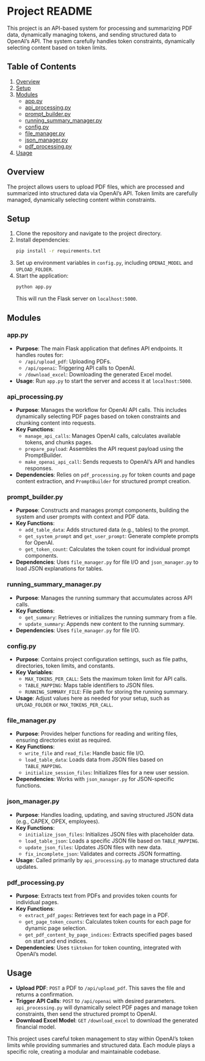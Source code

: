# Project README

This project is an API-based system for processing and summarizing PDF data, dynamically managing tokens, and sending structured data to OpenAI’s API. The system carefully handles token constraints, dynamically selecting content based on token limits.

## Table of Contents
1. [Overview](#overview)
2. [Setup](#setup)
3. [Modules](#modules)
   - [app.py](#app-py)
   - [api_processing.py](#api-processing-py)
   - [prompt_builder.py](#prompt-builder-py)
   - [running_summary_manager.py](#running-summary-manager-py)
   - [config.py](#config-py)
   - [file_manager.py](#file-manager-py)
   - [json_manager.py](#json-manager-py)
   - [pdf_processing.py](#pdf-processing-py)
4. [Usage](#usage)

## Overview
The project allows users to upload PDF files, which are processed and summarized into structured data via OpenAI’s API. Token limits are carefully managed, dynamically selecting content within constraints.

## Setup
1. Clone the repository and navigate to the project directory.
2. Install dependencies:
    ```bash
    pip install -r requirements.txt
    ```
3. Set up environment variables in `config.py`, including `OPENAI_MODEL` and `UPLOAD_FOLDER`.
4. Start the application:
    ```bash
    python app.py
    ```
    This will run the Flask server on `localhost:5000`.

## Modules

### app.py
- **Purpose**: The main Flask application that defines API endpoints. It handles routes for:
  - `/api/upload_pdf`: Uploading PDFs.
  - `/api/openai`: Triggering API calls to OpenAI.
  - `/download_excel`: Downloading the generated Excel model.
- **Usage**: Run `app.py` to start the server and access it at `localhost:5000`.

### api_processing.py
- **Purpose**: Manages the workflow for OpenAI API calls. This includes dynamically selecting PDF pages based on token constraints and chunking content into requests.
- **Key Functions**:
  - `manage_api_calls`: Manages OpenAI calls, calculates available tokens, and chunks pages.
  - `prepare_payload`: Assembles the API request payload using the PromptBuilder.
  - `make_openai_api_call`: Sends requests to OpenAI’s API and handles responses.
- **Dependencies**: Relies on `pdf_processing.py` for token counts and page content extraction, and `PromptBuilder` for structured prompt creation.

### prompt_builder.py
- **Purpose**: Constructs and manages prompt components, building the system and user prompts with context and PDF data.
- **Key Functions**:
  - `add_table_data`: Adds structured data (e.g., tables) to the prompt.
  - `get_system_prompt` and `get_user_prompt`: Generate complete prompts for OpenAI.
  - `get_token_count`: Calculates the token count for individual prompt components.
- **Dependencies**: Uses `file_manager.py` for file I/O and `json_manager.py` to load JSON explanations for tables.

### running_summary_manager.py
- **Purpose**: Manages the running summary that accumulates across API calls.
- **Key Functions**:
  - `get_summary`: Retrieves or initializes the running summary from a file.
  - `update_summary`: Appends new content to the running summary.
- **Dependencies**: Uses `file_manager.py` for file I/O.

### config.py
- **Purpose**: Contains project configuration settings, such as file paths, directories, token limits, and constants.
- **Key Variables**:
  - `MAX_TOKENS_PER_CALL`: Sets the maximum token limit for API calls.
  - `TABLE_MAPPING`: Maps table identifiers to JSON files.
  - `RUNNING_SUMMARY_FILE`: File path for storing the running summary.
- **Usage**: Adjust values here as needed for your setup, such as `UPLOAD_FOLDER` or `MAX_TOKENS_PER_CALL`.

### file_manager.py
- **Purpose**: Provides helper functions for reading and writing files, ensuring directories exist as required.
- **Key Functions**:
  - `write_file` and `read_file`: Handle basic file I/O.
  - `load_table_data`: Loads data from JSON files based on `TABLE_MAPPING`.
  - `initialize_session_files`: Initializes files for a new user session.
- **Dependencies**: Works with `json_manager.py` for JSON-specific functions.

### json_manager.py
- **Purpose**: Handles loading, updating, and saving structured JSON data (e.g., CAPEX, OPEX, employees).
- **Key Functions**:
  - `initialize_json_files`: Initializes JSON files with placeholder data.
  - `load_table_json`: Loads a specific JSON file based on `TABLE_MAPPING`.
  - `update_json_files`: Updates JSON files with new data.
  - `fix_incomplete_json`: Validates and corrects JSON formatting.
- **Usage**: Called primarily by `api_processing.py` to manage structured data updates.

### pdf_processing.py
- **Purpose**: Extracts text from PDFs and provides token counts for individual pages.
- **Key Functions**:
  - `extract_pdf_pages`: Retrieves text for each page in a PDF.
  - `get_page_token_counts`: Calculates token counts for each page for dynamic page selection.
  - `get_pdf_content_by_page_indices`: Extracts specified pages based on start and end indices.
- **Dependencies**: Uses `tiktoken` for token counting, integrated with OpenAI’s model.

## Usage
- **Upload PDF**: `POST` a PDF to `/api/upload_pdf`. This saves the file and returns a confirmation.
- **Trigger API Calls**: `POST` to `/api/openai` with desired parameters. `api_processing.py` will dynamically select PDF pages and manage token constraints, then send the structured prompt to OpenAI.
- **Download Excel Model**: `GET` `/download_excel` to download the generated financial model.

This project uses careful token management to stay within OpenAI’s token limits while providing summaries and structured data. Each module plays a specific role, creating a modular and maintainable codebase.
